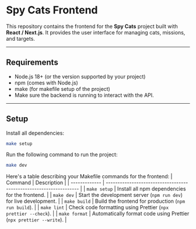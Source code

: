 # Spy Cats Frontend

This repository contains the frontend for the **Spy Cats** project built with **React / Next.js**. It provides the user interface for managing cats, missions, and targets.

---

## Requirements

- Node.js 18+ (or the version supported by your project)
- npm (comes with Node.js)
- make (for makefile setup of the project)
- Make sure the backend is running to interact with the API.

---

## Setup

Install all dependencies:

```bash
make setup

```

Run the following command to run the project:

```bash
make dev
```

Here's a table describing your Makefile commands for the frontend:
| Command | Description |
| ------------- | ------------------------------------------------------------------ |
| `make setup` | Install all npm dependencies for the frontend. |
| `make dev` | Start the development server (`npm run dev`) for live development. |
| `make build` | Build the frontend for production (`npm run build`). |
| `make lint` | Check code formatting using Prettier (`npx prettier --check`). |
| `make format` | Automatically format code using Prettier (`npx prettier --write`). |
